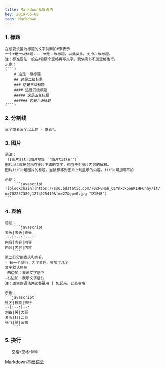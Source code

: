 ```yaml
---
title: Markdown基础语法
key: 2019-05-09
tags: Markdown
---
```


### 1. 标题  
	在想要设置为标题的文字前面加#来表示  
	一个#是一级标题，二个#是二级标题，以此类推。支持六级标题。  
	注：标准语法一般在#后跟个空格再写文字，貌似简书不加空格也行。  
	示例：
	(```)
		# 这是一级标题
		## 这是二级标题
		### 这是三级标题
		#### 这是四级标题
		##### 这是五级标题
		###### 这是六级标题
	(```)  
### 2. 分割线
	三个或者三个以上的 - 或者*。 
### 3. 图片
	语法：  
	`![图片alt](图片地址 ''图片title'')`  
	图片alt就是显示在图片下面的文字，相当于对图片内容的解释。  
	图片title是图片的标题，当鼠标移到图片上时显示的内容。title可加可不加  

	示例： 
        ```javascript
	![blockchain](https://ss0.bdstatic.com/70cFvHSh_Q1YnxGkpoWK1HF6hhy/it/
	u=702257389,1274025419&fm=27&gp=0.jpg "区块链")
	```
### 4. 表格
	语法： 
        ```javascript
	表头|表头|表头  
	---|:--:|---:  
	内容|内容|内容  
	内容|内容|内容  
        ```
	第二行分割表头和内容。  
	- 有一个就行，为了对齐，多加了几个  
	文字默认居左  
	-两边加：表示文字居中  
	-右边加：表示文字居右  
	注：原生的语法两边都要用 | 包起来。此处省略  

	示例：
	```javascript
	姓名|技能|排行  
	--|:--:|--:  
	刘备|哭|大哥  
	关羽|打|二哥  
	张飞|骂|三弟  
        ```

### 5. 换行
       空格+空格+回车

[Markdown基础语法](https://www.jianshu.com/p/191d1e21f7ed)
